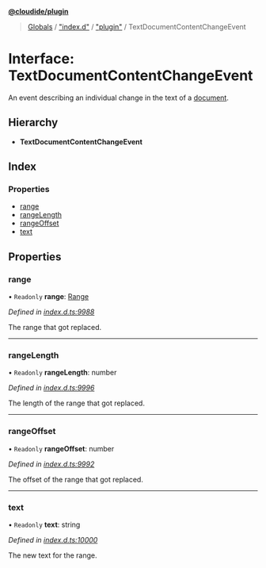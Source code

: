 **[@cloudide/plugin](../README.md)**

> [Globals](../README.md) / ["index.d"](../modules/_index_d_.md) / ["plugin"](../modules/_index_d_._plugin_.md) / TextDocumentContentChangeEvent

# Interface: TextDocumentContentChangeEvent

An event describing an individual change in the text of a [document](#TextDocument).

## Hierarchy

* **TextDocumentContentChangeEvent**

## Index

### Properties

* [range](_index_d_._plugin_.textdocumentcontentchangeevent.md#range)
* [rangeLength](_index_d_._plugin_.textdocumentcontentchangeevent.md#rangelength)
* [rangeOffset](_index_d_._plugin_.textdocumentcontentchangeevent.md#rangeoffset)
* [text](_index_d_._plugin_.textdocumentcontentchangeevent.md#text)

## Properties

### range

• `Readonly` **range**: [Range](../classes/_index_d_._plugin_.range.md)

*Defined in [index.d.ts:9988](https://github.com/shuyaqian/cloudide-plugin-api/blob/9d985be/index.d.ts#L9988)*

The range that got replaced.

___

### rangeLength

• `Readonly` **rangeLength**: number

*Defined in [index.d.ts:9996](https://github.com/shuyaqian/cloudide-plugin-api/blob/9d985be/index.d.ts#L9996)*

The length of the range that got replaced.

___

### rangeOffset

• `Readonly` **rangeOffset**: number

*Defined in [index.d.ts:9992](https://github.com/shuyaqian/cloudide-plugin-api/blob/9d985be/index.d.ts#L9992)*

The offset of the range that got replaced.

___

### text

• `Readonly` **text**: string

*Defined in [index.d.ts:10000](https://github.com/shuyaqian/cloudide-plugin-api/blob/9d985be/index.d.ts#L10000)*

The new text for the range.
